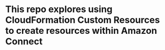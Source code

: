 # This repo explores using CloudFormation Custom Resources to create resources within Amazon Connect

